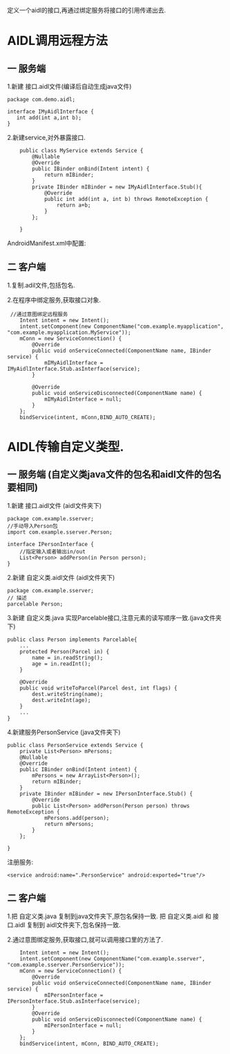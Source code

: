 定义一个aidl的接口,再通过绑定服务将接口的引用传递出去.


# AIDL调用远程方法

## 一 服务端

1.新建 接口.aidl文件(编译后自动生成java文件)

	package com.demo.aidl;
	
	interface IMyAidlInterface {
	   int add(int a,int b);
	}

2.新建service,对外暴露接口.

		public class MyService extends Service {
		    @Nullable
		    @Override
		    public IBinder onBind(Intent intent) {
		        return mIBinder;
		    }
		    private IBinder mIBinder = new IMyAidlInterface.Stub(){
		        @Override
		        public int add(int a, int b) throws RemoteException {
		            return a+b;
		        }
		    };
		
		}

AndroidManifest.xml中配置:

<service android:name=".MyService" android:exported="true"/>

## 二 客户端

1.复制.adil文件,包括包名.

2.在程序中绑定服务,获取接口对象.

     //通过意图绑定远程服务
        Intent intent = new Intent();
        intent.setComponent(new ComponentName("com.example.myapplication", "com.example.myapplication.MyService"));
        mConn = new ServiceConnection() {
            @Override
            public void onServiceConnected(ComponentName name, IBinder service) {
                mIMyAidlInterface = IMyAidlInterface.Stub.asInterface(service);
            }

            @Override
            public void onServiceDisconnected(ComponentName name) {
                mIMyAidlInterface = null;
            }
        };
        bindService(intent, mConn,BIND_AUTO_CREATE);

# AIDL传输自定义类型.

## 一 服务端 (自定义类java文件的包名和aidl文件的包名要相同)

1.新建 接口.aidl文件 (aidl文件夹下)

	package com.example.sserver;
	//手动导入Person包
	import com.example.sserver.Person;
	
	interface IPersonInterface {
	    //指定输入或者输出in/out
	    List<Person> addPerson(in Person person);
	}

2.新建 自定义类.aidl文件 (aidl文件夹下)

	package com.example.sserver;
	// 描述
	parcelable Person;

3.新建 自定义类.java 实现Parcelable接口,注意元素的读写顺序一致.(java文件夹下) 

	public class Person implements Parcelable{
		...
	    protected Person(Parcel in) {
	        name = in.readString();
	        age = in.readInt();
	    }

	    @Override
	    public void writeToParcel(Parcel dest, int flags) {
	        dest.writeString(name);
	        dest.writeInt(age);
	    }
		...
	}

4.新建服务PersonService (java文件夹下)

	public class PersonService extends Service {
	    private List<Person> mPersons;
	    @Nullable
	    @Override
	    public IBinder onBind(Intent intent) {
	        mPersons = new ArrayList<Person>();
	        return mIBinder;
	    }
	    private IBinder mIBinder = new IPersonInterface.Stub() {
	        @Override
	        public List<Person> addPerson(Person person) throws RemoteException {
	            mPersons.add(person);
	            return mPersons;
	        }
	    };
	    
	}

注册服务:

	<service android:name=".PersonService" android:exported="true"/>


## 二 客户端

1.把 自定义类.java 复制到java文件夹下,原包名保持一致.
  把 自定义类.aidl 和 接口.aidl 复制到 aidl文件夹下,包名保持一致.

2.通过意图绑定服务,获取接口,就可以调用接口里的方法了.

        Intent intent = new Intent();
        intent.setComponent(new ComponentName("com.example.sserver", "com.example.sserver.PersonService"));
        mConn = new ServiceConnection() {
            @Override
            public void onServiceConnected(ComponentName name, IBinder service) {
                mIPersonInterface = IPersonInterface.Stub.asInterface(service);
            }
            @Override
            public void onServiceDisconnected(ComponentName name) {
                mIPersonInterface = null;
            }
        };
        bindService(intent, mConn, BIND_AUTO_CREATE);
